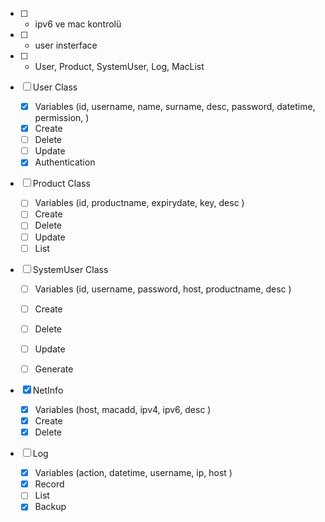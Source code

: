 - [ ] - ipv6 ve mac kontrolü
- [ ] - user insterface
- [ ] - User, Product, SystemUser, Log, MacList

- [ ] User Class
    - [x] Variables (id, username, name, surname, desc, password, datetime, permission,  )
    - [x] Create
    - [ ] Delete
    - [ ] Update
    - [x] Authentication

- [ ] Product Class
    - [ ] Variables (id, productname, expirydate, key, desc )
    - [ ] Create
    - [ ] Delete
    - [ ] Update
    - [ ] List

- [ ] SystemUser Class
    - [ ] Variables (id, username, password, host, productname, desc )
    - [ ] Create
    - [ ] Delete
    - [ ] Update
    - [ ] Generate


- [x] NetInfo
    - [x] Variables (host, macadd, ipv4, ipv6, desc )
    - [x] Create
    - [x] Delete

- [ ] Log
    - [x] Variables (action, datetime, username, ip, host )
    - [x] Record
    - [ ] List
    - [x] Backup

